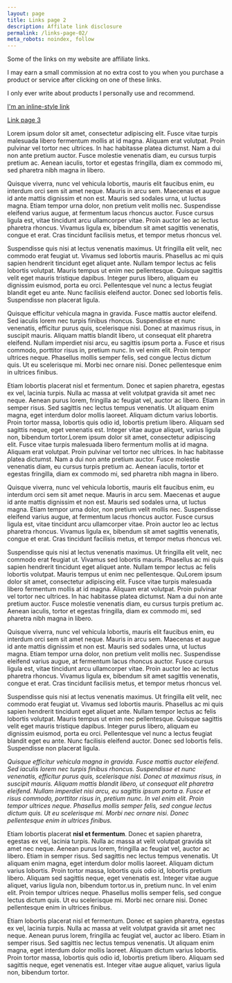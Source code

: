 ```yaml
---
layout: page
title: Links page 2
description: Affilate link disclosure
permalink: /links-page-02/
meta_robots: noindex, follow
---
```


Some of the links on my website are affiliate links.

I may earn a small commission at no extra cost to you when you purchase a product or service after clicking on one of these links.

I only ever write about products I personally use and recommend.

[I'm an inline-style link](https://www.google.com)

[Link page 3](/links-page-03/)

Lorem ipsum dolor sit amet, consectetur adipiscing elit. Fusce vitae turpis malesuada libero fermentum mollis at id magna. Aliquam erat volutpat. Proin pulvinar vel tortor nec ultrices. In hac habitasse platea dictumst. Nam a dui non ante pretium auctor. Fusce molestie venenatis diam, eu cursus turpis pretium ac. Aenean iaculis, tortor et egestas fringilla, diam ex commodo mi, sed pharetra nibh magna in libero.

Quisque viverra, nunc vel vehicula lobortis, mauris elit faucibus enim, eu interdum orci sem sit amet neque. Mauris in arcu sem. Maecenas et augue id ante mattis dignissim et non est. Mauris sed sodales urna, ut luctus magna. Etiam tempor urna dolor, non pretium velit mollis nec. Suspendisse eleifend varius augue, at fermentum lacus rhoncus auctor. Fusce cursus ligula est, vitae tincidunt arcu ullamcorper vitae. Proin auctor leo ac lectus pharetra rhoncus. Vivamus ligula ex, bibendum sit amet sagittis venenatis, congue et erat. Cras tincidunt facilisis metus, et tempor metus rhoncus vel.

Suspendisse quis nisi at lectus venenatis maximus. Ut fringilla elit velit, nec commodo erat feugiat ut. Vivamus sed lobortis mauris. Phasellus ac mi quis sapien hendrerit tincidunt eget aliquet ante. Nullam tempor lectus ac felis lobortis volutpat. Mauris tempus ut enim nec pellentesque. Quisque sagittis velit eget mauris tristique dapibus. Integer purus libero, aliquam eu dignissim euismod, porta eu orci. Pellentesque vel nunc a lectus feugiat blandit eget eu ante. Nunc facilisis eleifend auctor. Donec sed lobortis felis. Suspendisse non placerat ligula.

Quisque efficitur vehicula magna in gravida. Fusce mattis auctor eleifend. Sed iaculis lorem nec turpis finibus rhoncus. Suspendisse et nunc venenatis, efficitur purus quis, scelerisque nisi. Donec at maximus risus, in suscipit mauris. Aliquam mattis blandit libero, ut consequat elit pharetra eleifend. Nullam imperdiet nisi arcu, eu sagittis ipsum porta a. Fusce et risus commodo, porttitor risus in, pretium nunc. In vel enim elit. Proin tempor ultrices neque. Phasellus mollis semper felis, sed congue lectus dictum quis. Ut eu scelerisque mi. Morbi nec ornare nisi. Donec pellentesque enim in ultrices finibus.

Etiam lobortis placerat nisl et fermentum. Donec et sapien pharetra, egestas ex vel, lacinia turpis. Nulla ac massa at velit volutpat gravida sit amet nec neque. Aenean purus lorem, fringilla ac feugiat vel, auctor ac libero. Etiam in semper risus. Sed sagittis nec lectus tempus venenatis. Ut aliquam enim magna, eget interdum dolor mollis laoreet. Aliquam dictum varius lobortis. Proin tortor massa, lobortis quis odio id, lobortis pretium libero. Aliquam sed sagittis neque, eget venenatis est. Integer vitae augue aliquet, varius ligula non, bibendum tortor.Lorem ipsum dolor sit amet, consectetur adipiscing elit. Fusce vitae turpis malesuada libero fermentum mollis at id magna. Aliquam erat volutpat. Proin pulvinar vel tortor nec ultrices. In hac habitasse platea dictumst. Nam a dui non ante pretium auctor. Fusce molestie venenatis diam, eu cursus turpis pretium ac. Aenean iaculis, tortor et egestas fringilla, diam ex commodo mi, sed pharetra nibh magna in libero.

Quisque viverra, nunc vel vehicula lobortis, mauris elit faucibus enim, eu interdum orci sem sit amet neque. Mauris in arcu sem. Maecenas et augue id ante mattis dignissim et non est. Mauris sed sodales urna, ut luctus magna. Etiam tempor urna dolor, non pretium velit mollis nec. Suspendisse eleifend varius augue, at fermentum lacus rhoncus auctor. Fusce cursus ligula est, vitae tincidunt arcu ullamcorper vitae. Proin auctor leo ac lectus pharetra rhoncus. Vivamus ligula ex, bibendum sit amet sagittis venenatis, congue et erat. Cras tincidunt facilisis metus, et tempor metus rhoncus vel.

Suspendisse quis nisi at lectus venenatis maximus. Ut fringilla elit velit, nec commodo erat feugiat ut. Vivamus sed lobortis mauris. Phasellus ac mi quis sapien hendrerit tincidunt eget aliquet ante. Nullam tempor lectus ac felis lobortis volutpat. Mauris tempus ut enim nec pellentesque. QuLorem ipsum dolor sit amet, consectetur adipiscing elit. Fusce vitae turpis malesuada libero fermentum mollis at id magna. Aliquam erat volutpat. Proin pulvinar vel tortor nec ultrices. In hac habitasse platea dictumst. Nam a dui non ante pretium auctor. Fusce molestie venenatis diam, eu cursus turpis pretium ac. Aenean iaculis, tortor et egestas fringilla, diam ex commodo mi, sed pharetra nibh magna in libero.

Quisque viverra, nunc vel vehicula lobortis, mauris elit faucibus enim, eu interdum orci sem sit amet neque. Mauris in arcu sem. Maecenas et augue id ante mattis dignissim et non est. Mauris sed sodales urna, ut luctus magna. Etiam tempor urna dolor, non pretium velit mollis nec. Suspendisse eleifend varius augue, at fermentum lacus rhoncus auctor. Fusce cursus ligula est, vitae tincidunt arcu ullamcorper vitae. Proin auctor leo ac lectus pharetra rhoncus. Vivamus ligula ex, bibendum sit amet sagittis venenatis, congue et erat. Cras tincidunt facilisis metus, et tempor metus rhoncus vel.

Suspendisse quis nisi at lectus venenatis maximus. Ut fringilla elit velit, nec commodo erat feugiat ut. Vivamus sed lobortis mauris. Phasellus ac mi quis sapien hendrerit tincidunt eget aliquet ante. Nullam tempor lectus ac felis lobortis volutpat. Mauris tempus ut enim nec pellentesque. Quisque sagittis velit eget mauris tristique dapibus. Integer purus libero, aliquam eu dignissim euismod, porta eu orci. Pellentesque vel nunc a lectus feugiat blandit eget eu ante. Nunc facilisis eleifend auctor. Donec sed lobortis felis. Suspendisse non placerat ligula.

*Quisque efficitur vehicula magna in gravida. Fusce mattis auctor eleifend. Sed iaculis lorem nec turpis finibus rhoncus. Suspendisse et nunc venenatis, efficitur purus quis, scelerisque nisi. Donec at maximus risus, in suscipit mauris. Aliquam mattis blandit libero, ut consequat elit pharetra eleifend. Nullam imperdiet nisi arcu, eu sagittis ipsum porta a. Fusce et risus commodo, porttitor risus in, pretium nunc. In vel enim elit. Proin tempor ultrices neque. Phasellus mollis semper felis, sed congue lectus dictum quis. Ut eu scelerisque mi. Morbi nec ornare nisi. Donec pellentesque enim in ultrices finibus.*

Etiam lobortis placerat **nisl et fermentum**. Donec et sapien pharetra, egestas ex vel, lacinia turpis. Nulla ac massa at velit volutpat gravida sit amet nec neque. Aenean purus lorem, fringilla ac feugiat vel, auctor ac libero. Etiam in semper risus. Sed sagittis nec lectus tempus venenatis. Ut aliquam enim magna, eget interdum dolor mollis laoreet. Aliquam dictum varius lobortis. Proin tortor massa, lobortis quis odio id, lobortis pretium libero. Aliquam sed sagittis neque, eget venenatis est. Integer vitae augue aliquet, varius ligula non, bibendum tortor.us in, pretium nunc. In vel enim elit. Proin tempor ultrices neque. Phasellus mollis semper felis, sed congue lectus dictum quis. Ut eu scelerisque mi. Morbi nec ornare nisi. Donec pellentesque enim in ultrices finibus.

Etiam lobortis placerat nisl et fermentum. Donec et sapien pharetra, egestas ex vel, lacinia turpis. Nulla ac massa at velit volutpat gravida sit amet nec neque. Aenean purus lorem, fringilla ac feugiat vel, auctor ac libero. Etiam in semper risus. Sed sagittis nec lectus tempus venenatis. Ut aliquam enim magna, eget interdum dolor mollis laoreet. Aliquam dictum varius lobortis. Proin tortor massa, lobortis quis odio id, lobortis pretium libero. Aliquam sed sagittis neque, eget venenatis est. Integer vitae augue aliquet, varius ligula non, bibendum tortor.